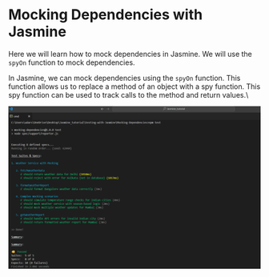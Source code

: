 # Mocking Dependencies with Jasmine

Here we will learn how to mock dependencies in Jasmine. We will use the `spyOn` function to mock dependencies.

In Jasmine, we can mock dependencies using the `spyOn` function. This function allows us to replace a method of an object with a spy function. This spy function can be used to track calls to the method and return values.\

![Mocking Dependencies with Jasmine](./screenshot-1.png)